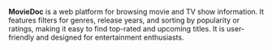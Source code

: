 **MovieDoc** is a web platform for browsing movie and TV show information. It features filters for genres, release years, and sorting by popularity or ratings, making it easy to find top-rated and upcoming titles. It is user-friendly and designed for entertainment enthusiasts.
